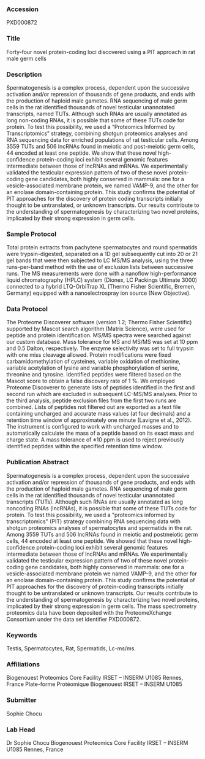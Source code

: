 ### Accession
PXD000872

### Title
Forty-four novel protein-coding loci discovered using a PIT approach in rat male germ cells

### Description
Spermatogenesis is a complex process, dependent upon the successive activation and/or repression of thousands of gene products, and ends with the production of haploid male gametes. RNA sequencing of male germ cells in the rat identified thousands of novel testicular unannotated transcripts, named TUTs. Although such RNAs are usually annotated as long non-coding RNAs, it is possible that some of these TUTs code for protein. To test this possibility, we used a “Proteomics Informed by Transcriptomics” strategy, combining shotgun proteomics analyses and RNA sequencing data for enriched populations of rat testicular cells. Among 3559 TUTs and 506 lncRNAs found in meiotic and post-meiotic germ cells, 44 encoded at least one peptide. We show that these novel high-confidence protein-coding loci exhibit several genomic features intermediate between those of lncRNAs and mRNAs. We experimentally validated the testicular expression pattern of two of these novel protein-coding gene candidates, both highly conserved in mammals: one for a vesicle-associated membrane protein, we named VAMP-9, and the other for an enolase domain-containing protein. This study confirms the potential of PIT approaches for the discovery of protein coding transcripts initially thought to be untranslated, or unknown transcripts. Our results contribute to the understanding of spermatogenesis by characterizing two novel proteins, implicated by their strong expression in germ cells.

### Sample Protocol
Total protein extracts from pachytene spermatocytes and round spermatids were trypsin-digested, separated on a 1D gel subsequently cut into 20 or 21 gel bands that were then subjected to LC MS/MS analysis, using  the three runs-per-band method with the use of exclusion lists between successive runs. The MS measurements were done with a nanoflow high-performance liquid chromatography (HPLC) system (Dionex, LC Packings Ultimate 3000) connected to a hybrid LTQ-OrbiTrap XL (Thermo Fisher Scientific, Bremen, Germany) equipped with a nanoelectrospray ion source (New Objective).

### Data Protocol
The Proteome Discoverer software (version 1.2; Thermo Fisher Scientific) supported by Mascot search algorithm (Matrix Science), were used for peptide and protein identification. MS/MS spectra were searched against our custom database. Mass tolerance for MS and MS/MS was set at 10 ppm and 0.5 Dalton, respectively. The enzyme selectivity was set to full trypsin with one miss cleavage allowed. Protein modifications were fixed carbamidomethylation of cysteines, variable oxidation of methionine, variable acetylation of lysine and variable phosphorylation of serine, threonine and tyrosine. Identified peptides were filtered based on the Mascot score to obtain a false discovery rate of 1 %. We employed Proteome Discoverer to generate lists of peptides identified in the first and second run which are excluded in subsequent LC-MS/MS analyses. Prior to the third analysis, peptide exclusion files from the first two runs are combined. Lists of peptides not filtered out are exported as a text file containing uncharged and accurate mass values (at four decimals) and a retention time window of approximately one minute (Lavigne et al., 2012). The instrument is configured to work with uncharged masses and to automatically calculate the mass of a peptide based on its exact mass and charge state. A mass tolerance of ±10 ppm is used to reject previously identified peptides within the specified retention time window.

### Publication Abstract
Spermatogenesis is a complex process, dependent upon the successive activation and/or repression of thousands of gene products, and ends with the production of haploid male gametes. RNA sequencing of male germ cells in the rat identified thousands of novel testicular unannotated transcripts (TUTs). Although such RNAs are usually annotated as long noncoding RNAs (lncRNAs), it is possible that some of these TUTs code for protein. To test this possibility, we used a "proteomics informed by transcriptomics" (PIT) strategy combining RNA sequencing data with shotgun proteomics analyses of spermatocytes and spermatids in the rat. Among 3559 TUTs and 506 lncRNAs found in meiotic and postmeiotic germ cells, 44 encoded at least one peptide. We showed that these novel high-confidence protein-coding loci exhibit several genomic features intermediate between those of lncRNAs and mRNAs. We experimentally validated the testicular expression pattern of two of these novel protein-coding gene candidates, both highly conserved in mammals: one for a vesicle-associated membrane protein we named VAMP-9, and the other for an enolase domain-containing protein. This study confirms the potential of PIT approaches for the discovery of protein-coding transcripts initially thought to be untranslated or unknown transcripts. Our results contribute to the understanding of spermatogenesis by characterizing two novel proteins, implicated by their strong expression in germ cells. The mass spectrometry proteomics data have been deposited with the ProteomeXchange Consortium under the data set identifier PXD000872.

### Keywords
Testis, Spermatocytes, Rat, Spermatids, Lc-ms/ms.

### Affiliations
Biogenouest Proteomics Core Facility IRSET – INSERM U1085 Rennes, France
Plate-forme Protéomique Biogenouest
IRSET – INSERM U1085

### Submitter
Sophie Chocu

### Lab Head
Dr Sophie Chocu
Biogenouest Proteomics Core Facility IRSET – INSERM U1085 Rennes, France


